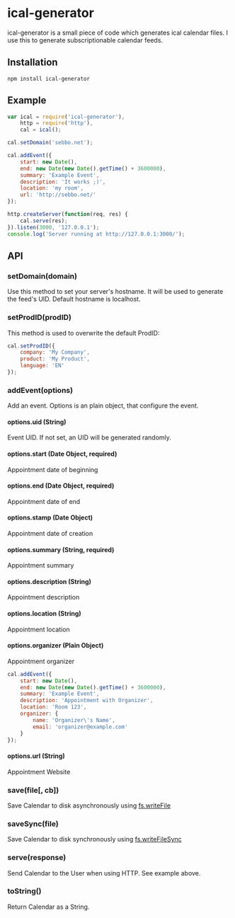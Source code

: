 # ical-generator

ical-generator is a small piece of code which generates ical calendar files. I use this to generate subscriptionable calendar feeds.


## Installation

	npm install ical-generator


## Example

```javascript
var ical = require('ical-generator'),
	http = require('http'),
	cal = ical();

cal.setDomain('sebbo.net');

cal.addEvent({
	start: new Date(),
	end: new Date(new Date().getTime() + 3600000),
	summary: 'Example Event',
	description: 'It works ;)',
	location: 'my room',
	url: 'http://sebbo.net/'
});

http.createServer(function(req, res) {
	cal.serve(res);
}).listen(3000, '127.0.0.1');
console.log('Server running at http://127.0.0.1:3000/');
```



## API

### setDomain(domain)

Use this method to set your server's hostname. It will be used to generate the feed's UID. Default hostname is localhost.


### setProdID(prodID)

This method is used to overwrite the default ProdID:

```javascript
cal.setProdID({
	company: 'My Company',
	product: 'My Product',
	language: 'EN'
});
```


### addEvent(options)
Add an event. Options is an plain object, that configure the event.

#### options.uid (String)
Event UID. If not set, an UID will be generated randomly.

#### options.start (Date Object, required)
Appointment date of beginning

#### options.end (Date Object, required)
Appointment date of end

#### options.stamp (Date Object)
Appointment date of creation

#### options.summary (String, required)
Appointment summary

#### options.description (String)
Appointment description

#### options.location (String)
Appointment location

#### options.organizer (Plain Object)
Appointment organizer

```javascript
cal.addEvent({
	start: new Date(),
	end: new Date(new Date().getTime() + 3600000),
	summary: 'Example Event',
	description: 'Appointment with Organizer',
	location: 'Room 123',
	organizer: {
		name: 'Organizer\'s Name',
		email: 'organizer@example.com'
	}
});
```

#### options.url (String)
Appointment Website


### save(file[, cb])
Save Calendar to disk asynchronously using [fs.writeFile](http://nodejs.org/api/fs.html#fs_fs_writefile_filename_data_options_callback)


### saveSync(file)
Save Calendar to disk synchronously using [fs.writeFileSync](http://nodejs.org/api/fs.html#fs_fs_writefilesync_filename_data_options)


### serve(response)
Send Calendar to the User when using HTTP. See example above.


### toString()
Return Calendar as a String.